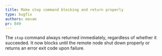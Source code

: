 ```yaml
---
title: Make stop command blocking and return properly
type: bugfix
authors: mavam
pr: 849
---
```


The `stop` command always returned immediately, regardless of whether it
succeeded. It now blocks until the remote node shut down properly or returns an
error exit code upon failure.
